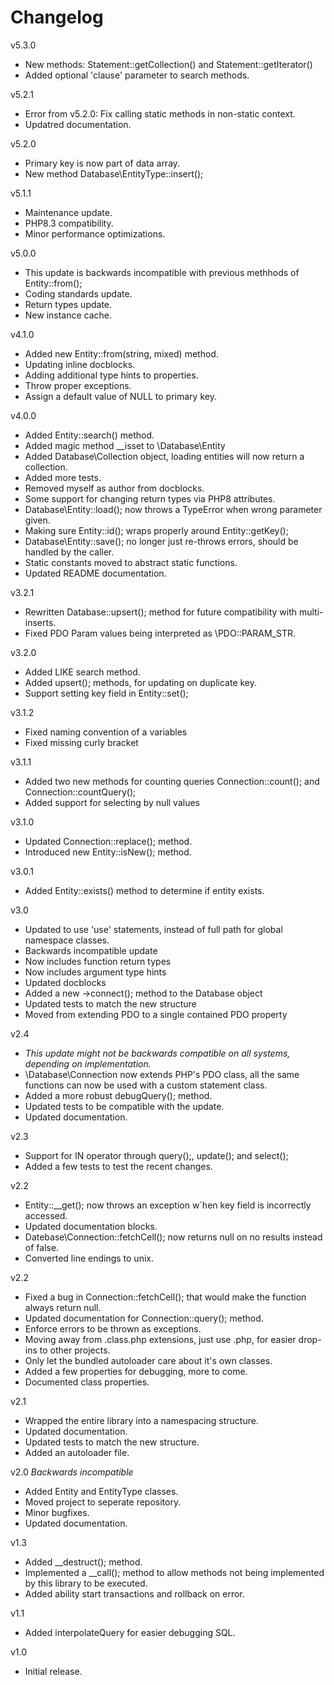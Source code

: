 # Changelog #  
v5.3.0
- New methods: Statement::getCollection() and Statement::getIterator()
- Added optional 'clause' parameter to search methods.

v5.2.1  
- Error from v5.2.0: Fix calling static methods in non-static context.  
- Updatred documentation.  

v5.2.0
- Primary key is now part of data array.  
- New method Database\EntityType::insert();  

v5.1.1
- Maintenance update.  
- PHP8.3 compatibility.  
- Minor performance optimizations.  

v5.0.0
- This update is backwards incompatible with previous methhods of Entity::from();  
- Coding standards update.  
- Return types update.  
- New instance cache.  

v4.1.0
- Added new Entity::from(string, mixed) method.  
- Updating inline docblocks.  
- Adding additional type hints to properties.  
- Throw proper exceptions.  
- Assign a default value of NULL to primary key.  

v4.0.0
- Added Entity::search() method.  
- Added magic method __isset to \Database\Entity
- Added Database\Collection object, loading entities will now return a collection.  
- Added more tests.  
- Removed myself as author from docblocks.  
- Some support for changing return types via PHP8 attributes.  
- Database\Entity::load(); now throws a TypeError when wrong parameter given.  
- Making sure Entity::id(); wraps properly around Entity::getKey();  
- Database\Entity::save(); no longer just re-throws errors, should be handled by the caller.  
- Static constants moved to abstract static functions.  
- Updated README documentation.  

v3.2.1
- Rewritten Database::upsert(); method for future compatibility with multi-inserts.  
- Fixed PDO Param values being interpreted as \PDO::PARAM_STR.  

v3.2.0
- Added LIKE search method.  
- Added upsert(); methods, for updating on duplicate key.  
- Support setting key field in Entity::set();  

v3.1.2
- Fixed naming convention of a variables  
- Fixed missing curly bracket  

v3.1.1  
- Added two new methods for counting queries Connection::count(); and Connection::countQuery();
- Added support for selecting by null values

v3.1.0  
- Updated Connection::replace(); method.  
- Introduced new Entity::isNew(); method.  

v3.0.1  
- Added Entity::exists() method to determine if entity exists.  

v3.0  
- Updated to use 'use' statements, instead of full path for global namespace classes.
- Backwards incompatible update
- Now includes function return types
- Now includes argument type hints
- Updated docblocks
- Added a new ->connect(); method to the Database object
- Updated tests to match the new structure
- Moved from extending PDO to a single contained PDO property

v2.4  
- *This update might not be backwards compatible on all systems, depending on implementation.*  
- \Database\Connection now extends PHP's PDO class, all the same functions can now be used with a custom statement class.
- Added a more robust debugQuery(); method.  
- Updated tests to be compatible with the update.  
- Updated documentation.  

v2.3  
- Support for IN operator through query();, update(); and select();  
- Added a few tests to test the recent changes.  

v2.2  
- Entity::__get(); now throws an exception w´hen key field is incorrectly accessed.  
- Updated documentation blocks.  
- Datebase\Connection::fetchCell(); now returns null on no results instead of false.  
- Converted line endings to unix.  

v2.2  
- Fixed a bug in Connection::fetchCell(); that would make the function always return null.  
- Updated documentation for Connection::query(); method.  
- Enforce errors to be thrown as exceptions.  
- Moving away from .class.php extensions, just use .php, for easier drop-ins to other projects.  
- Only let the bundled autoloader care about it's own classes.  
- Added a few properties for debugging, more to come.
- Documented class properties.

v2.1  
- Wrapped the entire library into a namespacing structure.  
- Updated documentation.  
- Updated tests to match the new structure.  
- Added an autoloader file.  

v2.0 *Backwards incompatible*
- Added Entity and EntityType classes.  
- Moved project to seperate repository.  
- Minor bugfixes.  
- Updated documentation.  

v1.3  
- Added __destruct(); method.  
- Implemented a __call(); method to allow methods not being implemented by this library to be executed.  
- Added ability start transactions and rollback on error.  

v1.1  
- Added interpolateQuery for easier debugging SQL.  

v1.0  
- Initial release.  
